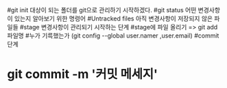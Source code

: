 #git init 대상이 되는 폴더를 git으로 관리하기 시작하겠다.
#git status 어떤 변경사항이 있는지 알아보기 위한 명령어
#Untracked files 아직 변경사항이 저장되지 않은 파일들
#stage 변경사항이 관리되기 시작하는 단계
#stage에 파일 올리기 => git add 파일명
#누가 기륵했는가 (git config --global user.namer ,user.email)
#commit 단계
# git commit -m '커밋 메세지'


